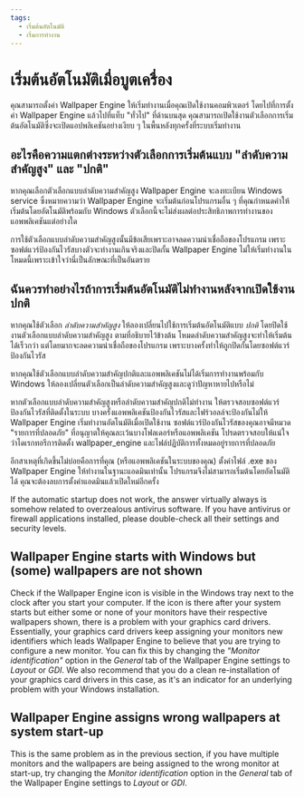 ```yaml
---
tags:
  - เริ่มต้นอัตโนมัติ
  - เริ่มการทำงาน
---
```


# เริ่มต้นอัตโนมัติเมื่อบูตเครื่อง

คุณสามารถตั้งค่า Wallpaper Engine ให้เริ่มทำงานเมื่อคุณเปิดใช้งานคอมพิวเตอร์ โดยไปที่การตั้งค่า Wallpaper Engine แล้วไปที่แท็บ "ทั่วไป" ที่ด้านบนสุด คุณสามารถเปิดใช้งานตัวเลือกการเริ่มต้นอัตโนมัติซึ่งจะเปิดแอปพลิเคชันอย่างเงียบ ๆ ในพื้นหลังทุกครั้งที่ระบบเริ่มทำงาน

## อะไรคือความแตกต่างระหว่างตัวเลือกการเริ่มต้นแบบ "ลำดับความสำคัญสูง" และ "ปกติ"

หากคุณเลือกตัวเลือกแบบลำดับความสำคัญสูง Wallpaper Engine จะลงทะเบียน Windows service ซึ่งหมายความว่า Wallpaper Engine จะเริ่มต้นก่อนโปรแกรมอื่น ๆ ที่คุณกำหนดค่าให้เริ่มต้นโดยอัตโนมัติพร้อมกับ Windows ตัวเลือกนี้จะไม่ส่งผลต่อประสิทธิภาพการทำงานของแอพพลิเคชันแต่อย่างใด

การใช้ตัวเลือกแบบลำดับความสำคัญสูงนั้นมีข้อเสียเพราะอาจลดความน่าเชื่อถือของโปรแกรม เพราะซอฟต์แวร์ป้องกันไวรัสบางตัวจะทำงานเกินจริงและปิดกั้น Wallpaper Engine ไม่ให้เริ่มทำงานในโหมดนี้เพราะเข้าใจว่านี่เป็นลักษณะที่เป็นอันตราย

## ฉันควรทำอย่างไรถ้าการเริ่มต้นอัตโนมัติไม่ทำงานหลังจากเปิดใช้งานปกติ

หากคุณใช้ตัวเลือก *ลำดับความสำคัญสูง* ให้ลองเปลี่ยนไปใช้การเริ่มต้นอัตโนมัติแบบ *ปกติ* โดยปิดใช้งานตัวเลือกแบบลำดับความสำคัญสูง ตามที่อธิบายไว้ข้างต้น โหมดลำดับความสำคัญสูงจะทำให้เริ่มต้นได้เร็วกว่า แต่โดยมากจะลดความน่าเชื่อถือของโปรแกรม เพราะบางครั้งทำให้ถูกปิดกั้นโดยซอฟต์แวร์ป้องกันไวรัส

หากคุณใช้ตัวเลือกแบบลำดับความสำคัญปกติและแอพพลิเคชันไม่ได้เริ่มการทำงานพร้อมกับ Windows ให้ลองเปลี่ยนตัวเลือกเป็นลำดับความสำคัญสูงและดูว่าปัญหาหายไปหรือไม่

หากตัวเลือกแบบลำดับความสำคัญสูงหรือลำดับความสำคัญปกติไม่ทำงาน ให้ตรวจสอบซอฟต์แวร์ป้องกันไวรัสที่ติดตั้งในระบบ บางครั้งแอพพลิเคชันป้องกันไวรัสและไฟร์วอลล์จะป้องกันไม่ให้ Wallpaper Engine เริ่มทำงานอัตโนมัติเมื่อเปิดใช้งาน ซอฟต์แวร์ป้องกันไวรัสของคุณอาจมีหมวด "รายการที่ปลอดภัย" ที่อนุญาตให้คุณละเว้นบางโฟลเดอร์หรือแอพพลิเคชัน โปรดตรวจสอบให้แน่ใจว่าไดเรกทอรีการติดตั้ง wallpaper_engine และไฟล์ปฏิบัติการทั้งหมดอยู่รายการที่ปลอดภัย

อีกสาเหตุที่เกิดขึ้นไม่บ่อยคือการที่คุณ (หรือแอพพลิเคชันในระบบของคุณ) ตั้งค่าไฟล์ .exe ของ Wallpaper Engine ให้ทำงานในฐานะแอดมินเท่านั้น โปรแกรมจึงไม่สามารถเริ่มต้นโดยอัตโนมัติได้ คุณจะต้องลบการตั้งค่าแอดมินแล้วเปิดใหม่อีกครั้ง

If the automatic startup does not work, the answer virtually always is somehow related to overzealous antivirus software. If you have antivirus or firewall applications installed, please double-check all their settings and security levels.

## Wallpaper Engine starts with Windows but (some) wallpapers are not shown

 Check if the Wallpaper Engine icon is visible in the Windows tray next to the clock after you start your computer. If the icon is there after your system starts but either some or none of your monitors have their respective wallpapers shown, there is a problem with your graphics card drivers. Essentially, your graphics card drivers keep assigning your monitors new identifiers which leads Wallpaper Engine to believe that you are trying to configure a new monitor. You can fix this by changing the *"Monitor identification"* option in the *General* tab of the Wallpaper Engine settings to *Layout* or *GDI*. We also recommend that you do a clean re-installation of your graphics card drivers in this case, as it's an indicator for an underlying problem with your Windows installation.

 ## Wallpaper Engine assigns wrong wallpapers at system start-up

 This is the same problem as in the previous section, if you have multiple monitors and the wallpapers are being assigned to the wrong monitor at start-up, try changing the *Monitor identification* option in the *General* tab of the Wallpaper Engine settings to *Layout* or *GDI*.